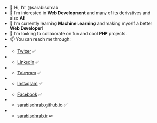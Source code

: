 - 👋 Hi, I’m @sarabisohrab
- 👀 I’m interested in **Web Development** and many of its derivatives and also **AI**!
- 🌱 I’m currently learning **Machine Learning** and making myself a better **Web Developer**!
- 💞️ I’m looking to collaborate on fun and cool **PHP** projects.
- 📫 You can reach me through:
- * [Twitter](https://twitter.com/sarabisohrab) ✅
- * [LinkedIn](https://www.linkedin.com/in/sarabisohrab/) ✅
- * [Telegram](https://sarabisohrab.t.me) ✅
- * [Instagram](https://instagram.com/) ✅
- * [Facebook](https://www.facebook.com/sarabisohrab/) ✅
- * [sarabisohrab.github.io](https://sarabisohrab.github.io/) ✅
- * [sarabisohrab.ir](https://sarabisohrab.ir) 💤

<!---
sarabisohrab/sarabisohrab is a ✨ special ✨ repository because its `README.md` (this file) appears on your GitHub profile.
You can click the Preview link to take a look at your changes.
--->
